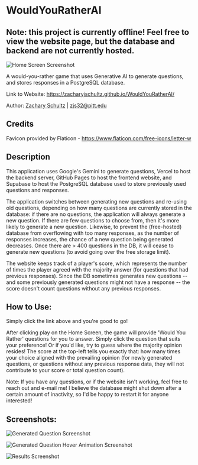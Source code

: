 # WouldYouRatherAI

## Note: this project is currently offline! Feel free to view the website page, but the database and backend are not currently hosted.

![Home Screen Screenshot](/screenshots/home_screen.png?raw=true)

A would-you-rather game that uses Generative AI to generate questions, and stores responses in a PostgreSQL database.

Link to Website: https://zacharyjschultz.github.io/WouldYouRatherAI/

Author: [Zachary Schultz](https://www.linkedin.com/in/~zachary/) | zjs32@pitt.edu

## Credits

Favicon provided by Flaticon - https://www.flaticon.com/free-icons/letter-w

## Description

This application uses Google's Gemini to generate questions, Vercel to host the backend server, GitHub Pages to host the frontend website, and Supabase to host the PostgreSQL database used to store previously used questions and responses.

The application switches between generating new questions and re-using old questions, depending on how many questions are currently stored in the database: if there are no questions, the application will always generate a new question. If there are few questions to choose from, then it's more likely to generate a new question. Likewise, to prevent the (free-hosted) database from overflowing with too many responses, as the number of responses increases, the chance of a new question being generated decreases. Once there are > 400 questions in the DB, it will cease to generate new questions (to avoid going over the free storage limit).

The website keeps track of a player's score, which represents the number of times the player agreed with the majority answer (for questions that had previous responses). Since the DB sometimes generates new questions -- and some previously generated questions might not have a response -- the score doesn't count questions without any previous responses.

## How to Use:

Simply click the link above and you're good to go! 

After clicking play on the Home Screen, the game will provide 'Would You Rather' questions for you to answer. Simply click the question that suits your preference! Or if you'd like, try to guess where the majority opinion resides! The score at the top-left tells you exactly that: how many times your choice aligned with the prevailing opinion (for newly generated questions, or questions without any previous response data, they will not contribute to your score or total question count).

Note: If you have any questions, or if the website isn't working, feel free to reach out and e-mail me! I believe the database might shut down after a certain amount of inactivity, so I'd be happy to restart it for anyone interested!

## Screenshots:

![Generated Question Screenshot](/screenshots/generated_question.png?raw=true)

![Generated Question Hover Animation Screenshot](/screenshots/generated_question_hover.png?raw=true)

![Results Screenshot](/screenshots/responses.png?raw=true)


